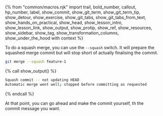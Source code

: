 {% from "common/macros.njk" import trail, bold_number, callout, hp_number, label, show_commit, show_git_term, show_git_term_tip, show_detour, show_exercise, show_git_tabs, show_git_tabs_from_text, show_hands_on_practical, show_head, show_lesson_intro, show_lesson_link, show_output, show_protip, show_ref, show_resources, show_sidebar, show_tag, show_transformation_columns, show_under_the_hood with context %}

To do a squash merge, you can use the `--squash` switch. It will prepare the squashed merge commit but will stop short of actually finalising the commit.

```bash
git merge --squash feature-1
```
{% call show_output() %}
```bash
Squash commit -- not updating HEAD
Automatic merge went well; stopped before committing as requested
```
{% endcall %}

 At that point, you can go ahead and make the commit yourself, th the commit message you want.
